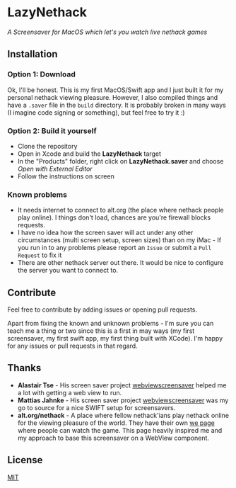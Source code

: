# LazyNethack

*A Screensaver for MacOS which let's you watch live nethack games*

## Installation

### Option 1: Download

Ok, I'll be honest. This is my first MacOS/Swift app and I just built it for my personal nethack viewing pleasure. However, I also compiled things and have a `.saver` file in the `build` directory. It is probably broken in many ways (I imagine code signing or something), but feel free to try it :)

### Option 2: Build it yourself

* Clone the repository
* Open in Xcode and build the **LazyNethack** target
* In the "Products" folder, right click on **LazyNethack.saver** and choose *Open with External Editor*
* Follow the instructions on screen

### Known problems

* It needs internet to connect to alt.org (the place where nethack people play online). I things don't load, chances are you're firewall blocks requests.
* I have no idea how the screen saver will act under any other circumstances (multi screen setup, screen sizes) than on my iMac - If you run in to any problems please report an `Issue` or submit a `Pull Request` to fix it
* There are other nethack server out there. It would be nice to configure the server you want to connect to.

## Contribute

Feel free to contribute by adding issues or opening pull requests.

Apart from fixing the known and unknown problems - I'm sure you can teach me a thing or two since this is a first in may ways (my first screensaver, my first swift app, my first thing built with XCode). I'm happy for any issues or pull requests in that regard.

## Thanks

* **Alastair Tse** - His screen saver project [webviewscreensaver](https://github.com/liquidx/webviewscreensaver) helped me a lot with getting a web view to run.
* **Mattias Jahnke** - His screen saver project [webviewscreensaver](https://github.com/mattiasjahnke/WordClock) was my go to source for a nice SWIFT setup for screensavers.
* **alt.org/nethack** - A place where fellow nethack'ians play nethack online for the viewing pleasure of the world. They have their own [we page]() where people can watch the game. This page heavily inspired me and my approach to base this screensaver on a WebView component.

## License

[MIT](https://github.com/mattiasjahnke/WordClock/blob/master/LICENSE)
